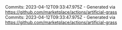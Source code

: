 Commits: 2023-04-12T09:33:47.975Z - Generated via https://github.com/marketplace/actions/artificial-grass
<br>
Commits: 2023-04-12T09:33:47.975Z - Generated via https://github.com/marketplace/actions/artificial-grass
<br>
